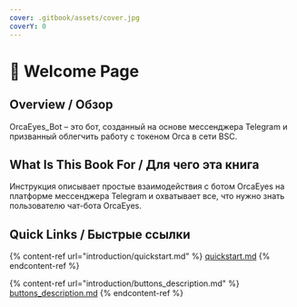 ```yaml
---
cover: .gitbook/assets/cover.jpg
coverY: 0
---
```


# 👋 Welcome Page

## Overview / Обзор

OrcaEyes\_Bot – это бот, созданный на основе мессенджера Telegram и призванный облегчить работу с токеном Orca в сети BSC.

## What Is This Book For / Для чего эта книга

Инструкция описывает простые взаимодействия с ботом OrcaEyes на платформе мессенджера Telegram и охватывает все, что нужно знать пользователю чат-бота OrcaEyes.

## Quick Links / Быстрые ссылки

{% content-ref url="introduction/quickstart.md" %}
[quickstart.md](introduction/quickstart.md)
{% endcontent-ref %}

{% content-ref url="introduction/buttons_description.md" %}
[buttons\_description.md](introduction/buttons\_description.md)
{% endcontent-ref %}

